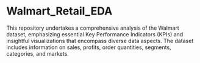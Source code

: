 # Walmart_Retail_EDA
This repository undertakes a comprehensive analysis of the Walmart dataset, emphasizing essential Key Performance Indicators (KPIs) and insightful visualizations that encompass diverse data aspects. The dataset includes information on sales, profits, order quantities, segments, categories, and markets.
